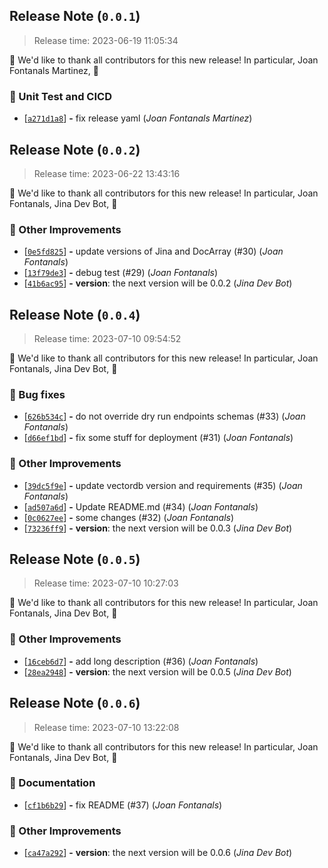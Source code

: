 






<a name=release-note-0-0-1></a>
## Release Note (`0.0.1`)

> Release time: 2023-06-19 11:05:34



🙇 We'd like to thank all contributors for this new release! In particular,
 Joan Fontanals Martinez,  🙇


### 🏁 Unit Test and CICD

 - [[```a271d1a8```](https://github.com/jina-ai/jina/commit/a271d1a84b189174610183b6a49a9fe32b1e2aa5)] __-__ fix release yaml (*Joan Fontanals Martinez*)

<a name=release-note-0-0-2></a>
## Release Note (`0.0.2`)

> Release time: 2023-06-22 13:43:16



🙇 We'd like to thank all contributors for this new release! In particular,
 Joan Fontanals,  Jina Dev Bot,  🙇


### 🍹 Other Improvements

 - [[```0e5fd825```](https://github.com/jina-ai/jina/commit/0e5fd82589fd8dc9f6256d9b710ad03854353096)] __-__ update versions of Jina and DocArray (#30) (*Joan Fontanals*)
 - [[```13f79de3```](https://github.com/jina-ai/jina/commit/13f79de3cd384771ac886d31a7f5737fc2470f11)] __-__ debug test (#29) (*Joan Fontanals*)
 - [[```41b6ac95```](https://github.com/jina-ai/jina/commit/41b6ac954c2a1965f90829ff8a3114df94884e5c)] __-__ __version__: the next version will be 0.0.2 (*Jina Dev Bot*)

<a name=release-note-0-0-4></a>
## Release Note (`0.0.4`)

> Release time: 2023-07-10 09:54:52



🙇 We'd like to thank all contributors for this new release! In particular,
 Joan Fontanals,  Jina Dev Bot,  🙇


### 🐞 Bug fixes

 - [[```626b534c```](https://github.com/jina-ai/jina/commit/626b534ce363890b0d79fed9ec8ccd233e79112b)] __-__ do not override dry run endpoints schemas (#33) (*Joan Fontanals*)
 - [[```d66ef1bd```](https://github.com/jina-ai/jina/commit/d66ef1bd1fbeb33c7fb76a306ec9b6ac81ac6673)] __-__ fix some stuff for deployment (#31) (*Joan Fontanals*)

### 🍹 Other Improvements

 - [[```39dc5f9e```](https://github.com/jina-ai/jina/commit/39dc5f9e26f1028220e3f5b2d7a87cbfe2674563)] __-__ update vectordb version and requirements (#35) (*Joan Fontanals*)
 - [[```ad507a6d```](https://github.com/jina-ai/jina/commit/ad507a6d685dcf7326b425edda5e456aa20097cd)] __-__ Update README.md (#34) (*Joan Fontanals*)
 - [[```0c0627ee```](https://github.com/jina-ai/jina/commit/0c0627eed984a39c48fb939fb805928fff58570c)] __-__ some changes (#32) (*Joan Fontanals*)
 - [[```73236ff9```](https://github.com/jina-ai/jina/commit/73236ff9cf2fe811f830955a81ab320288962b29)] __-__ __version__: the next version will be 0.0.3 (*Jina Dev Bot*)

<a name=release-note-0-0-5></a>
## Release Note (`0.0.5`)

> Release time: 2023-07-10 10:27:03



🙇 We'd like to thank all contributors for this new release! In particular,
 Joan Fontanals,  Jina Dev Bot,  🙇


### 🍹 Other Improvements

 - [[```16ceb6d7```](https://github.com/jina-ai/jina/commit/16ceb6d72227aefae47b62e1ef234e6ad98b6483)] __-__ add long description (#36) (*Joan Fontanals*)
 - [[```28ea2948```](https://github.com/jina-ai/jina/commit/28ea29485dcc516ed829a251388612cc664bb96a)] __-__ __version__: the next version will be 0.0.5 (*Jina Dev Bot*)

<a name=release-note-0-0-6></a>
## Release Note (`0.0.6`)

> Release time: 2023-07-10 13:22:08



🙇 We'd like to thank all contributors for this new release! In particular,
 Joan Fontanals,  Jina Dev Bot,  🙇


### 📗 Documentation

 - [[```cf1b6b29```](https://github.com/jina-ai/jina/commit/cf1b6b29d543af91cd20bf800043eee6ebf4fe53)] __-__ fix README (#37) (*Joan Fontanals*)

### 🍹 Other Improvements

 - [[```ca47a292```](https://github.com/jina-ai/jina/commit/ca47a292f26a758a181a36a75e3c33a9a578ed5f)] __-__ __version__: the next version will be 0.0.6 (*Jina Dev Bot*)

